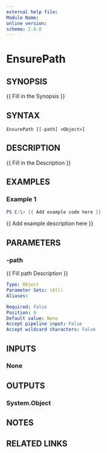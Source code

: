 ```yaml
---
external help file:
Module Name:
online version:
schema: 2.0.0
---
```


# EnsurePath

## SYNOPSIS
{{ Fill in the Synopsis }}

## SYNTAX

```
EnsurePath [[-path] <Object>]
```

## DESCRIPTION
{{ Fill in the Description }}

## EXAMPLES

### Example 1
```powershell
PS C:\> {{ Add example code here }}
```

{{ Add example description here }}

## PARAMETERS

### -path
{{ Fill path Description }}

```yaml
Type: Object
Parameter Sets: (All)
Aliases:

Required: False
Position: 0
Default value: None
Accept pipeline input: False
Accept wildcard characters: False
```

## INPUTS

### None

## OUTPUTS

### System.Object
## NOTES

## RELATED LINKS
